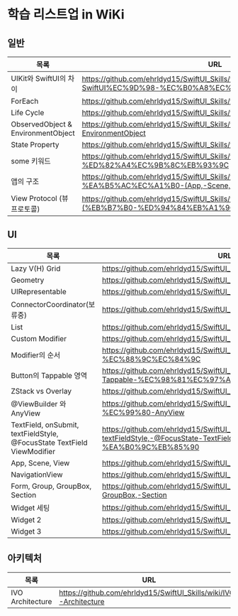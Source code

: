 # 학습 리스트업 in WiKi


## 일반

| 목록 | URL |
| ------ | ------ |
| UIKit와 SwiftUI의 차이 | https://github.com/ehrldyd15/SwiftUI_Skills/wiki/UIKit%EC%99%80-SwiftUI%EC%9D%98-%EC%B0%A8%EC%9D%B4 |
| ForEach | https://github.com/ehrldyd15/SwiftUI_Skills/wiki/ForEach |
| Life Cycle | https://github.com/ehrldyd15/SwiftUI_Skills/wiki/Life-cycle |
| ObservedObject & EnvironmentObject | https://github.com/ehrldyd15/SwiftUI_Skills/wiki/ObservedObject-&-EnvironmentObject |
| State Property | https://github.com/ehrldyd15/SwiftUI_Skills/wiki/State-Property |
| some 키워드 | https://github.com/ehrldyd15/SwiftUI_Skills/wiki/some-%ED%82%A4%EC%9B%8C%EB%93%9C |
| 앱의 구조 | https://github.com/ehrldyd15/SwiftUI_Skills/wiki/%EC%95%B1%EC%9D%98-%EA%B5%AC%EC%A1%B0-(App,-Scene,-WindowGroup,-ContentView) |
| View Protocol (뷰 프로토콜) | https://github.com/ehrldyd15/SwiftUI_Skills/wiki/View-Protocol-(%EB%B7%B0-%ED%94%84%EB%A1%9C%ED%86%A0%EC%BD%9C) |

## UI

| 목록 | URL |
| ------ | ------ |
| Lazy V(H) Grid | https://github.com/ehrldyd15/SwiftUI_Skills/wiki/Lazy-V(H)-Grid |
| Geometry | https://github.com/ehrldyd15/SwiftUI_Skills/wiki/Geometry |
| UIRepresentable | https://github.com/ehrldyd15/SwiftUI_Skills/wiki/UIRepresentable |
| ConnectorCoordinator(보류중) | https://github.com/ehrldyd15/SwiftUI_Skills/wiki/ConnectorCoordinator |
| List | https://github.com/ehrldyd15/SwiftUI_Skills/wiki/List |
| Custom Modifier | https://github.com/ehrldyd15/SwiftUI_Skills/wiki/Custom-Modifier |
| Modifier의 순서 | https://github.com/ehrldyd15/SwiftUI_Skills/wiki/Modifier%EC%9D%98-%EC%88%9C%EC%84%9C |
| Button의 Tappable 영역 | https://github.com/ehrldyd15/SwiftUI_Skills/wiki/Button%EC%9D%98-Tappable-%EC%98%81%EC%97%AD |
| ZStack vs Overlay | https://github.com/ehrldyd15/SwiftUI_Skills/wiki/ZStack-vs-Overlay |
| @ViewBuilder 와 AnyView | https://github.com/ehrldyd15/SwiftUI_Skills/wiki/@ViewBuilder-%EC%99%80-AnyView |
| TextField, onSubmit, textFieldStyle, @FocusState TextField ViewModifier | https://github.com/ehrldyd15/SwiftUI_Skills/wiki/TextField,-onSubmit,-textFieldStyle,-@FocusState-TextField-ViewModifier-%EA%B0%9C%EB%85%90 |
| App, Scene, View | https://github.com/ehrldyd15/SwiftUI_Skills/wiki/App,-Scene,-View |
| NavigationView | https://github.com/ehrldyd15/SwiftUI_Skills/wiki/NavigationView |
| Form, Group, GroupBox, Section | https://github.com/ehrldyd15/SwiftUI_Skills/wiki/Form,-Group,-GroupBox,-Section |
| Widget 세팅 | https://github.com/ehrldyd15/SwiftUI_Skills/wiki/Widget |
| Widget 2 | https://github.com/ehrldyd15/SwiftUI_Skills/wiki/Widget-2 |
| Widget 3 | https://github.com/ehrldyd15/SwiftUI_Skills/wiki/Widget-3 |

## 아키텍처

| 목록 | URL |
| ------ | ------ |
| IVO Architecture | https://github.com/ehrldyd15/SwiftUI_Skills/wiki/IVO-Architecture |
